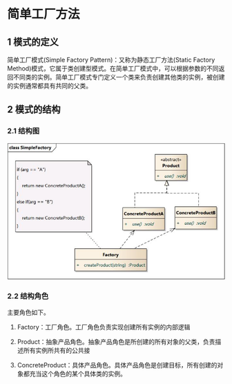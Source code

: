 # 简单工厂方法



## 1 模式的定义

简单工厂模式(Simple Factory Pattern)：又称为静态工厂方法(Static Factory Method)模式，它属于类创建型模式。在简单工厂模式中，可以根据参数的不同返回不同类的实例。简单工厂模式专门定义一个类来负责创建其他类的实例，被创建的实例通常都具有共同的父类。



## 2 模式的结构

### 2.1 结构图

![](factory_simple.assets/SimpleFactory.jpg)

### 2.2 结构角色

主要角色如下。

1. Factory：工厂角色。工厂角色负责实现创建所有实例的内部逻辑

2. Product：抽象产品角色。抽象产品角色是所创建的所有对象的父类，负责描述所有实例所共有的公共接

3. ConcreteProduct：具体产品角色。具体产品角色是创建目标，所有创建的对象都充当这个角色的某个具体类的实例。
